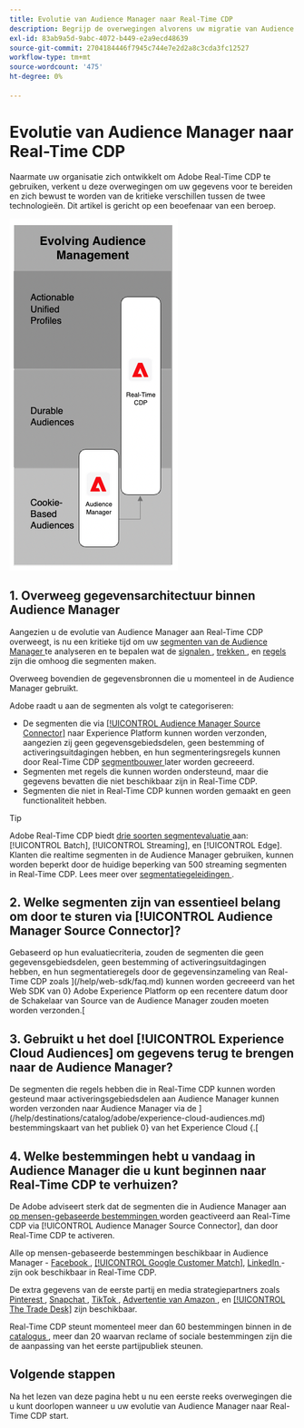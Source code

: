 ```yaml
---
title: Evolutie van Audience Manager naar Real-Time CDP
description: Begrijp de overwegingen alvorens uw migratie van Audience Manager aan Adobe Real-Time CDP te plannen.
exl-id: 83ab9a5d-9abc-4072-b449-e2a9ecd48639
source-git-commit: 2704184446f7945c744e7e2d2a8c3cda3fc12527
workflow-type: tm+mt
source-wordcount: '475'
ht-degree: 0%

---
```


# Evolutie van Audience Manager naar Real-Time CDP

Naarmate uw organisatie zich ontwikkelt om Adobe Real-Time CDP te gebruiken, verkent u deze overwegingen om uw gegevens voor te bereiden en zich bewust te worden van de kritieke verschillen tussen de twee technologieën. Dit artikel is gericht op een beoefenaar van een beroep.

![ Audience Manager aan Real-Time CDP evolutiediagram ](/help/rtcdp/assets/aam-to-rtcdp-evolution.png)

## 1. Overweeg gegevensarchitectuur binnen Audience Manager

Aangezien u de evolutie van Audience Manager aan Real-Time CDP overweegt, is nu een kritieke tijd om uw [ segmenten van de Audience Manager ](https://experienceleague.adobe.com/docs/audience-manager/user-guide/features/segments/segments-purpose.html) te analyseren en te bepalen wat de [ signalen ](https://experienceleague.adobe.com/docs/audience-manager/user-guide/features/data-explorer/data-explorer-understanding-signals.html), [ trekken ](https://experienceleague.adobe.com/docs/audience-manager/user-guide/features/traits/trait-details-page.html), en [ regels ](https://experienceleague.adobe.com/docs/audience-manager/user-guide/features/segments/segment-builder.html#segment-builder-section) zijn die omhoog die segmenten maken.

Overweeg bovendien de gegevensbronnen die u momenteel in de Audience Manager gebruikt.

Adobe raadt u aan de segmenten als volgt te categoriseren:

* De segmenten die via [[!UICONTROL Audience Manager Source Connector]](/help/sources/connectors/adobe-applications/audience-manager.md) naar Experience Platform kunnen worden verzonden, aangezien zij geen gegevensgebiedsdelen, geen bestemming of activeringsuitdagingen hebben, en hun segmenteringsregels kunnen door Real-Time CDP [ segmentbouwer ](/help/segmentation/ui/segment-builder.md) later worden gecreeerd.
* Segmenten met regels die kunnen worden ondersteund, maar die gegevens bevatten die niet beschikbaar zijn in Real-Time CDP.
* Segmenten die niet in Real-Time CDP kunnen worden gemaakt en geen functionaliteit hebben.

>[!TIP]
>
>Adobe Real-Time CDP biedt [ drie soorten segmentevaluatie ](/help/segmentation/home.md#evaluate-segments) aan: [!UICONTROL Batch], [!UICONTROL Streaming], en [!UICONTROL Edge]. Klanten die realtime segmenten in de Audience Manager gebruiken, kunnen worden beperkt door de huidige beperking van 500 streaming segmenten in Real-Time CDP. Lees meer over [ segmentatiegeleidingen ](/help/profile/guardrails.md).

## 2. Welke segmenten zijn van essentieel belang om door te sturen via [!UICONTROL Audience Manager Source Connector]?

Gebaseerd op hun evaluatiecriteria, zouden de segmenten die geen gegevensgebiedsdelen, geen bestemming of activeringsuitdagingen hebben, en hun segmentatieregels door de gegevensinzameling van Real-Time CDP zoals ](/help/web-sdk/faq.md) kunnen worden gecreeerd van het Web SDK van 0} Adobe Experience Platform op een recentere datum door de Schakelaar van Source van de Audience Manager zouden moeten worden verzonden.[

## 3. Gebruikt u het doel [!UICONTROL Experience Cloud Audiences] om gegevens terug te brengen naar de Audience Manager?

De segmenten die regels hebben die in Real-Time CDP kunnen worden gesteund maar activeringsgebiedsdelen aan Audience Manager kunnen worden verzonden naar Audience Manager via de ](/help/destinations/catalog/adobe/experience-cloud-audiences.md) bestemmingskaart van het publiek 0} van het Experience Cloud {.[

## 4. Welke bestemmingen hebt u vandaag in Audience Manager die u kunt beginnen naar Real-Time CDP te verhuizen?

De Adobe adviseert sterk dat de segmenten die in Audience Manager aan [ op mensen-gebaseerde bestemmingen ](https://experienceleague.adobe.com/docs/audience-manager/user-guide/features/destinations/people-based/people-based-destinations-overview.html?lang=nl) worden geactiveerd aan Real-Time CDP via [!UICONTROL Audience Manager Source Connector], dan door Real-Time CDP te activeren.

Alle op mensen-gebaseerde bestemmingen beschikbaar in Audience Manager - [ Facebook ](/help/destinations/catalog/social/facebook.md), [[!UICONTROL Google Customer Match]](/help/destinations/catalog/advertising/google-customer-match.md), [ LinkedIn ](/help/destinations/catalog/social/linkedin.md) - zijn ook beschikbaar in Real-Time CDP.

De extra gegevens van de eerste partij en media strategiepartners zoals [ Pinterest ](/help/destinations/catalog/advertising/pinterest.md), [ Snapchat ](/help/destinations/catalog/advertising/snap-inc.md), [ TikTok ](/help/destinations/catalog/social/tiktok.md), [ Advertentie van Amazon ](/help/destinations/catalog/advertising/amazon-ads.md), en [[!UICONTROL The Trade Desk]](/help/destinations/catalog/advertising/tradedesk.md) zijn beschikbaar.

Real-Time CDP steunt momenteel meer dan 60 bestemmingen binnen in de [ catalogus ](/help/destinations/catalog/overview.md), meer dan 20 waarvan reclame of sociale bestemmingen zijn die de aanpassing van het eerste partijpubliek steunen.

## Volgende stappen

Na het lezen van deze pagina hebt u nu een eerste reeks overwegingen die u kunt doorlopen wanneer u uw evolutie van Audience Manager naar Real-Time CDP start.
